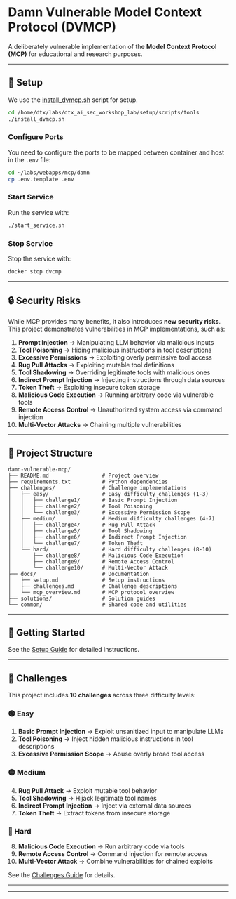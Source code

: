 # Damn Vulnerable Model Context Protocol (DVMCP)

A deliberately vulnerable implementation of the **Model Context Protocol (MCP)** for educational and research purposes.

---

## 🚀 Setup

We use the [install_dvmcp.sh](https://github.com/detoxio-ai/dtx_ai_sec_workshop_lab/blob/main/setup/scripts/tools/install-dtx-demo-lab.sh) script for setup.

```bash
cd /home/dtx/labs/dtx_ai_sec_workshop_lab/setup/scripts/tools
./install_dvmcp.sh
```

### Configure Ports
You need to configure the ports to be mapped between container and host in the `.env` file:

```bash
cd ~/labs/webapps/mcp/damn
cp .env.template .env
```

### Start Service
Run the service with:

```bash
./start_service.sh
```

### Stop Service
Stop the service with:

```bash
docker stop dvcmp
```

---

## 🔒 Security Risks

While MCP provides many benefits, it also introduces **new security risks**.  
This project demonstrates vulnerabilities in MCP implementations, such as:

1. **Prompt Injection** → Manipulating LLM behavior via malicious inputs  
2. **Tool Poisoning** → Hiding malicious instructions in tool descriptions  
3. **Excessive Permissions** → Exploiting overly permissive tool access  
4. **Rug Pull Attacks** → Exploiting mutable tool definitions  
5. **Tool Shadowing** → Overriding legitimate tools with malicious ones  
6. **Indirect Prompt Injection** → Injecting instructions through data sources  
7. **Token Theft** → Exploiting insecure token storage  
8. **Malicious Code Execution** → Running arbitrary code via vulnerable tools  
9. **Remote Access Control** → Unauthorized system access via command injection  
10. **Multi-Vector Attacks** → Chaining multiple vulnerabilities  

---

## 📂 Project Structure

```
damn-vulnerable-mcp/
├── README.md                 # Project overview
├── requirements.txt          # Python dependencies
├── challenges/               # Challenge implementations
│   ├── easy/                 # Easy difficulty challenges (1-3)
│   │   ├── challenge1/       # Basic Prompt Injection
│   │   ├── challenge2/       # Tool Poisoning
│   │   └── challenge3/       # Excessive Permission Scope
│   ├── medium/               # Medium difficulty challenges (4-7)
│   │   ├── challenge4/       # Rug Pull Attack
│   │   ├── challenge5/       # Tool Shadowing
│   │   ├── challenge6/       # Indirect Prompt Injection
│   │   └── challenge7/       # Token Theft
│   └── hard/                 # Hard difficulty challenges (8-10)
│       ├── challenge8/       # Malicious Code Execution
│       ├── challenge9/       # Remote Access Control
│       └── challenge10/      # Multi-Vector Attack
├── docs/                     # Documentation
│   ├── setup.md              # Setup instructions
│   ├── challenges.md         # Challenge descriptions
│   └── mcp_overview.md       # MCP protocol overview
├── solutions/                # Solution guides
└── common/                   # Shared code and utilities
```

---

## 🏁 Getting Started

See the [Setup Guide](docs/setup.md) for detailed instructions.

---

## 🎯 Challenges

This project includes **10 challenges** across three difficulty levels:

### 🟢 Easy
1. **Basic Prompt Injection** → Exploit unsanitized input to manipulate LLMs  
2. **Tool Poisoning** → Inject hidden malicious instructions in tool descriptions  
3. **Excessive Permission Scope** → Abuse overly broad tool access  

### 🟡 Medium
4. **Rug Pull Attack** → Exploit mutable tool behavior  
5. **Tool Shadowing** → Hijack legitimate tool names  
6. **Indirect Prompt Injection** → Inject via external data sources  
7. **Token Theft** → Extract tokens from insecure storage  

### 🔴 Hard
8. **Malicious Code Execution** → Run arbitrary code via tools  
9. **Remote Access Control** → Command injection for remote access  
10. **Multi-Vector Attack** → Combine vulnerabilities for chained exploits  

See the [Challenges Guide](docs/challenges.md) for details.

---

---
